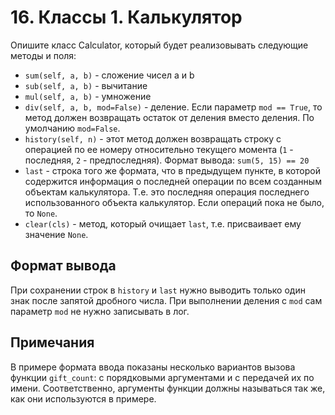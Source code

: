 # 16. Классы 1. Калькулятор
Опишите класс Calculator, который будет реализовывать следующие методы и поля:
- `sum(self, a, b)` - сложение чисел a и b
- `sub(self, a, b)` - вычитание
- `mul(self, a, b)` - умножение
- `div(self, a, b, mod=False)` - деление. Если параметр `mod == True`, то метод должен возвращать остаток от деления вместо деления. По умолчанию `mod=False`.
- `history(self, n)` - этот метод должен возвращать строку с операцией по ее номеру относительно текущего момента (`1` - последняя, `2` - предпоследняя). Формат вывода: `sum(5, 15) == 20`
- `last` - строка того же формата, что в предыдущем пункте, в которой содержится информация о последней операции по всем созданным объектам калькулятора. Т.е. это последняя операция последнего использованного объекта калькулятор. Если операций пока не было, то `None`.
- `clear(cls)` - метод, который очищает `last`, т.е. присваивает ему значение `None`.

## Формат вывода
При сохранении строк в `history` и `last` нужно выводить только один знак после запятой дробного числа. При выполнении деления с `mod` сам параметр `mod` не нужно записывать в лог.

## Примечания
В примере формата ввода показаны несколько вариантов вызова функции `gift_count`: с порядковыми аргументами и с передачей их по имени. Соответственно, аргументы функции должны называться так же, как они используются в примере.